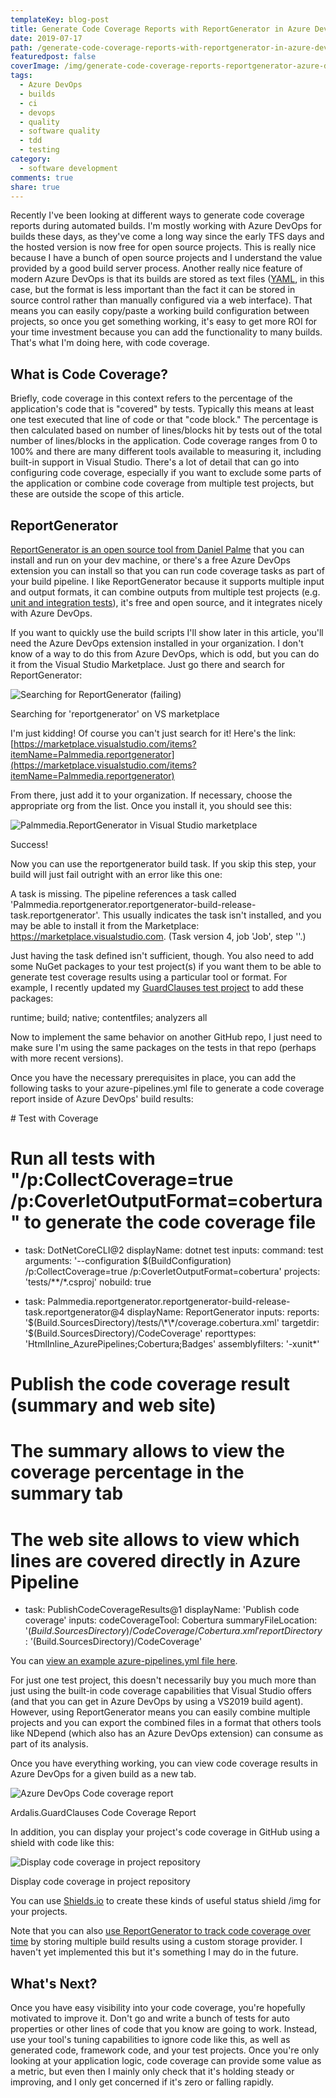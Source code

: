 ```yaml
---
templateKey: blog-post
title: Generate Code Coverage Reports with ReportGenerator in Azure DevOps
date: 2019-07-17
path: /generate-code-coverage-reports-with-reportgenerator-in-azure-devops
featuredpost: false
coverImage: /img/generate-code-coverage-reports-reportgenerator-azure-devops.png
tags:
  - Azure DevOps
  - builds
  - ci
  - devops
  - quality
  - software quality
  - tdd
  - testing
category:
  - software development
comments: true
share: true
---
```


Recently I've been looking at different ways to generate code coverage reports during automated builds. I'm mostly working with Azure DevOps for builds these days, as they've come a long way since the early TFS days and the hosted version is now free for open source projects. This is really nice because I have a bunch of open source projects and I understand the value provided by a good build server process. Another really nice feature of modern Azure DevOps is that its builds are stored as text files ([YAML](https://github.com/microsoft/azure-pipelines-yaml), in this case, but the format is less important than the fact it can be stored in source control rather than manually configured via a web interface). That means you can easily copy/paste a working build configuration between projects, so once you get something working, it's easy to get more ROI for your time investment because you can add the functionality to many builds. That's what I'm doing here, with code coverage.

## What is Code Coverage?

Briefly, code coverage in this context refers to the percentage of the application's code that is "covered" by tests. Typically this means at least one test executed that line of code or that "code block." The percentage is then calculated based on number of lines/blocks hit by tests out of the total number of lines/blocks in the application. Code coverage ranges from 0 to 100% and there are many different tools available to measuring it, including built-in support in Visual Studio. There's a lot of detail that can go into configuring code coverage, especially if you want to exclude some parts of the application or combine code coverage from multiple test projects, but these are outside the scope of this article.

## ReportGenerator

[ReportGenerator is an open source tool from Daniel Palme](https://github.com/danielpalme/ReportGenerator) that you can install and run on your dev machine, or there's a free Azure DevOps extension you can install so that you can run code coverage tasks as part of your build pipeline. I like ReportGenerator because it supports multiple input and output formats, it can combine outputs from multiple test projects (e.g. [unit and integration tests](https://ardalis.com/unit-test-or-integration-test-and-why-you-should-care)), it's free and open source, and it integrates nicely with Azure DevOps.

If you want to quickly use the build scripts I'll show later in this article, you'll need the Azure DevOps extension installed in your organization. I don't know of a way to do this from Azure DevOps, which is odd, but you can do it from the Visual Studio Marketplace. Just go there and search for ReportGenerator:

![Searching for ReportGenerator (failing)](/img/image-1-azure.png)

Searching for 'reportgenerator' on VS marketplace

I'm just kidding! Of course you can't just search for it! Here's the link:  
[https://marketplace.visualstudio.com/items?itemName=Palmmedia.reportgenerator](https://marketplace.visualstudio.com/items?itemName=Palmmedia.reportgenerator)

From there, just add it to your organization. If necessary, choose the appropriate org from the list. Once you install it, you should see this:

![Palmmedia.ReportGenerator in Visual Studio marketplace](/img/image-2-azure.png)

Success!

Now you can use the reportgenerator build task. If you skip this step, your build will just fail outright with an error like this one:

A task is missing. The pipeline references a task called 'Palmmedia.reportgenerator.reportgenerator-build-release-task.reportgenerator'. This usually indicates the task isn't installed, and you may be able to install it from the Marketplace: https://marketplace.visualstudio.com. (Task version 4, job 'Job', step ''.)

Just having the task defined isn't sufficient, though. You also need to add some NuGet packages to your test project(s) if you want them to be able to generate test coverage results using a particular tool or format. For example, I recently updated my [GuardClauses test project](https://github.com/ardalis/GuardClauses/blob/master/src/GuardClauses.UnitTests/GuardClauses.UnitTests.csproj) to add these packages:

<PackageReference Include="altcover" Version="4.0.644" />
<PackageReference Include="coverlet.msbuild" Version="2.3.1">
  <IncludeAssets>runtime; build; native; contentfiles; analyzers</IncludeAssets>
  <PrivateAssets>all</PrivateAssets>
</PackageReference>
<PackageReference Include="ReportGenerator" Version="4.2.5" />

Now to implement the same behavior on another GitHub repo, I just need to make sure I'm using the same packages on the tests in that repo (perhaps with more recent versions).

Once you have the necessary prerequisites in place, you can add the following tasks to your azure-pipelines.yml file to generate a code coverage report inside of Azure DevOps' build results:

\# Test with Coverage

# Run all tests with "/p:CollectCoverage=true /p:CoverletOutputFormat=cobertura" to generate the code coverage file
- task: DotNetCoreCLI@2
  displayName: dotnet test
  inputs:
    command: test
    arguments: '--configuration $(BuildConfiguration) /p:CollectCoverage=true /p:CoverletOutputFormat=cobertura'
    projects: 'tests/\*\*/\*.csproj'
    nobuild: true

- task: Palmmedia.reportgenerator.reportgenerator-build-release-task.reportgenerator@4
  displayName: ReportGenerator
  inputs:
    reports: '$(Build.SourcesDirectory)/tests/\*\*/coverage.cobertura.xml'
    targetdir: '$(Build.SourcesDirectory)/CodeCoverage'
    reporttypes: 'HtmlInline\_AzurePipelines;Cobertura;Badges'
    assemblyfilters: '-xunit\*'

# Publish the code coverage result (summary and web site)
# The summary allows to view the coverage percentage in the summary tab
# The web site allows to view which lines are covered directly in Azure Pipeline
- task: PublishCodeCoverageResults@1
  displayName: 'Publish code coverage'
  inputs:
    codeCoverageTool: Cobertura
    summaryFileLocation: '$(Build.SourcesDirectory)/CodeCoverage/Cobertura.xml'
    reportDirectory: '$(Build.SourcesDirectory)/CodeCoverage'

You can [view an example azure-pipelines.yml file here](https://github.com/ardalis/Specification/blob/master/azure-pipelines.yml).

For just one test project, this doesn't necessarily buy you much more than just using the built-in code coverage capabilities that Visual Studio offers (and that you can get in Azure DevOps by using a VS2019 build agent). However, using ReportGenerator means you can easily combine multiple projects and you can export the combined files in a format that others tools like NDepend (which also has an Azure DevOps extension) can consume as part of its analysis.

Once you have everything working, you can view code coverage results in Azure DevOps for a given build as a new tab.

![Azure DevOps Code coverage report](/img/image-3-azure.png)

Ardalis.GuardClauses Code Coverage Report

In addition, you can display your project's code coverage in GitHub using a shield with code like this:

![Display code coverage in project repository](/img/image-4-azure.png)

Display code coverage in project repository

You can use [Shields.io](https://shields.io/category/coverage) to create these kinds of useful status shield /img for your projects.

Note that you can also [use ReportGenerator to track code coverage over time](https://github.com/danielpalme/ReportGenerator/wiki/Custom-history-storage) by storing multiple build results using a custom storage provider. I haven't yet implemented this but it's something I may do in the future.

## What's Next?

Once you have easy visibility into your code coverage, you're hopefully motivated to improve it. Don't go and write a bunch of tests for auto properties or other lines of code that you know are going to work. Instead, use your tool's tuning capabilities to ignore code like this, as well as generated code, framework code, and your test projects. Once you're only looking at your application logic, code coverage can provide some value as a metric, but even then I mainly only check that it's holding steady or improving, and I only get concerned if it's zero or falling rapidly.
